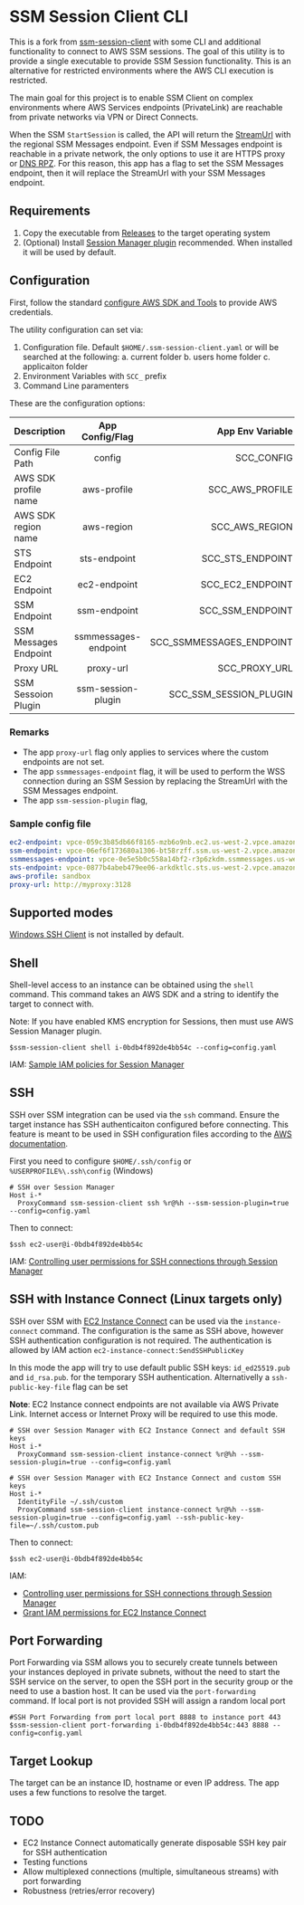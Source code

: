 # SSM Session Client CLI

This is a fork from [ssm-session-client](https://github.com/mmmorris1975/ssm-session-client) with some CLI and additional functionality to connect to AWS SSM sessions.  The goal of this utility is to provide a single executable to provide SSM Session functionality. This is an alternative for restricted environments where the AWS CLI execution is restricted.

The main goal for this project is to enable SSM Client on complex environments where AWS Services endpoints (PrivateLink) are reachable from private networks via VPN or Direct Connects.

When the SSM `StartSession` is called, the API will return the [StreamUrl](https://docs.aws.amazon.com/systems-manager/latest/APIReference/API_StartSession.html#API_StartSession_ResponseSyntax) with the regional SSM Messages endpoint. Even if SSM Messages endpoint is reachable in a private network, the only options to use it are HTTPS proxy or [DNS RPZ](https://dnsrpz.info/). For this reason, this app has a flag to set the SSM Messages endpoint, then it will replace the StreamUrl with your SSM Messages endpoint.

## Requirements

1) Copy the executable from [Releases](https://github.com/alexbacchin/ssm-session-client/releases) to the target operating system
2) (Optional) Install [Session Manager plugin](https://docs.aws.amazon.com/systems-manager/latest/userguide/session-manager-working-with-install-plugin.html) recommended. When installed it will be used by default.

## Configuration

First, follow the standard [configure AWS SDK and Tools](https://docs.aws.amazon.com/sdkref/latest/guide/creds-config-files.html) to provide AWS credentials.

The utility configuration can set via:

1. Configuration file. Default `$HOME/.ssm-session-client.yaml` or will be searched at the following:
  a. current folder
  b. users home folder
  c. applicaiton folder
2. Environment Variables with `SCC_` prefix
3. Command Line paramenters

These are the configuration options:

| Description       | App Config/Flag | App Env Variable | AWS SDK Variable |
| :---------------- | :------: | ----: | ----: |
| Config File Path |   config   |  SCC_CONFIG | n/a |
| AWS SDK profile name  |   aws-profile   | SCC_AWS_PROFILE | AWS_PROFILE |
| AWS SDK region name  |   aws-region   | SCC_AWS_REGION| AWS_REGION or AWS_DEFAULT_REGION |
| STS Endpoint        |   sts-endpoint   | SCC_STS_ENDPOINT | AWS_ENDPOINT_URL_STS |
| EC2 Endpoint        |   ec2-endpoint   | SCC_EC2_ENDPOINT | AWS_ENDPOINT_URL_EC2 |
| SSM Endpoint        |   ssm-endpoint   | SCC_SSM_ENDPOINT | AWS_ENDPOINT_URL_SSM |
| SSM Messages Endpoint        |   ssmmessages-endpoint   | SCC_SSMMESSAGES_ENDPOINT | n/a |
| Proxy URL        |   proxy-url   | SCC_PROXY_URL | HTTPS_PROXY |
| SSM Sessoion Plugin       |   ssm-session-plugin   | SCC_SSM_SESSION_PLUGIN  | n/a |

### Remarks

- The app `proxy-url` flag only applies to services where the custom endpoints are not set.
- The app `ssmmessages-endpoint` flag, it will be used to perform the WSS connection during an SSM Session by replacing the StreamUrl with the SSM Messages endpoint.
- The app `ssm-session-plugin` flag,

### Sample config file

```yaml
ec2-endpoint: vpce-059c3b85db66f8165-mzb6o9nb.ec2.us-west-2.vpce.amazonaws.com
ssm-endpoint: vpce-06ef6f173680a1306-bt58rzff.ssm.us-west-2.vpce.amazonaws.com
ssmmessages-endpoint: vpce-0e5e5b0c558a14bf2-r3p6zkdm.ssmmessages.us-west-2.vpce.amazonaws.com
sts-endpoint: vpce-0877b4abeb479ee06-arkdktlc.sts.us-west-2.vpce.amazonaws.com
aws-profile: sandbox
proxy-url: http://myproxy:3128
```

## Supported modes

[Windows SSH Client](https://learn.microsoft.com/en-us/windows/terminal/tutorials/ssh#access-windows-ssh-client-and-ssh-server) is not installed by default.

## Shell

Shell-level access to an instance can be obtained using the `shell` command.  This command takes
an AWS SDK and a string to identify the target to connect with.

Note: If you have enabled KMS encryption for Sessions, then must use AWS Session Manager plugin.

```shell
$ssm-session-client shell i-0bdb4f892de4bb54c --config=config.yaml
```

IAM: [Sample IAM policies for Session Manager](https://docs.aws.amazon.com/systems-manager/latest/userguide/getting-started-restrict-access-quickstart.html)

## SSH

SSH over SSM integration can be used via the `ssh` command. Ensure the target instance has SSH authenticaiton configured before connecting. This feature is meant to be used in SSH configuration files according to the [AWS documentation](https://docs.aws.amazon.com/systems-manager/latest/userguide/session-manager-getting-started-enable-ssh-connections.html).

First you need to configure `$HOME/.ssh/config` or `%USERPROFILE%\.ssh\config` (Windows)

```shell
# SSH over Session Manager
Host i-*
  ProxyCommand ssm-session-client ssh %r@%h --ssm-session-plugin=true --config=config.yaml
```

Then to connect:

```shell
$ssh ec2-user@i-0bdb4f892de4bb54c
```

IAM: [Controlling user permissions for SSH connections through Session Manager](https://docs.aws.amazon.com/systems-manager/latest/userguide/session-manager-getting-started-enable-ssh-connections.html)

## SSH with Instance Connect (Linux targets only)

SSH over SSM with [EC2 Instance Connect](https://docs.aws.amazon.com/AWSEC2/latest/UserGuide/connect-linux-inst-eic.html) can be used via the `instance-connect` command. The configuration is the same as SSH above, however SSH authentication configuration is not required. The authentication is allowed by IAM action `ec2-instance-connect:SendSSHPublicKey`

In this mode the app will try to use default public SSH keys: `id_ed25519.pub` and `id_rsa.pub`. for the temporary SSH authentication. Alternativelly a `ssh-public-key-file` flag can be set

**Note**: EC2 Instance connect endpoints are not available via AWS Private Link. Internet access or Internet Proxy will be required to use this mode.

```shell
# SSH over Session Manager with EC2 Instance Connect and default SSH keys
Host i-*
  ProxyCommand ssm-session-client instance-connect %r@%h --ssm-session-plugin=true --config=config.yaml
```

```shell
# SSH over Session Manager with EC2 Instance Connect and custom SSH keys
Host i-*
  IdentityFile ~/.ssh/custom
  ProxyCommand ssm-session-client instance-connect %r@%h --ssm-session-plugin=true --config=config.yaml --ssh-public-key-file=~/.ssh/custom.pub
```

Then to connect:

```shell
$ssh ec2-user@i-0bdb4f892de4bb54c
```

IAM:

- [Controlling user permissions for SSH connections through Session Manager](https://docs.aws.amazon.com/systems-manager/latest/userguide/session-manager-getting-started-enable-ssh-connections.html)
- [Grant IAM permissions for EC2 Instance Connect](https://docs.aws.amazon.com/AWSEC2/latest/UserGuide/ec2-instance-connect-configure-IAM-role.html)

## Port Forwarding

Port Forwarding via SSM allows you to securely create tunnels between your instances deployed in private subnets, without the need to start the SSH service on the server, to open the SSH port in the security group or the need to use a bastion host.
It can be used via the `port-forwarding` command. If local port is not provided SSH will assign a random local port

```shell
#SSH Port Forwarding from port local port 8888 to instance port 443
$ssm-session-client port-forwarding i-0bdb4f892de4bb54c:443 8888 --config=config.yaml
```

## Target Lookup

The target can be an instance ID, hostname or even IP address. The app uses a few functions to resolve the target.

## TODO

- EC2 Instance Connect automatically generate disposable SSH key pair for SSH authentication
- Testing functions
- Allow multiplexed connections (multiple, simultaneous streams) with port forwarding
- Robustness (retries/error recovery)
